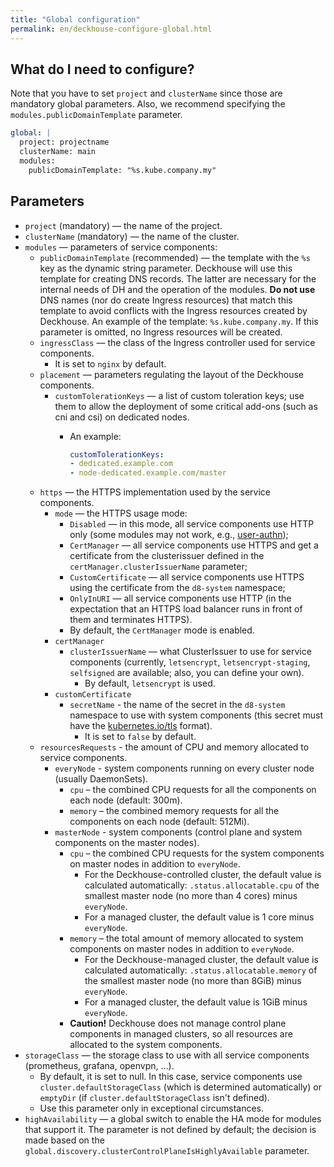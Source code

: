 ```yaml
---
title: "Global configuration"
permalink: en/deckhouse-configure-global.html
---
```


## What do I need to configure?

Note that you have to set `project` and `clusterName` since those are mandatory global parameters. Also, we recommend specifying the `modules.publicDomainTemplate` parameter.

```yaml
global: |
  project: projectname
  clusterName: main
  modules:
    publicDomainTemplate: "%s.kube.company.my"
```

## Parameters

* `project` (mandatory) — the name of the project.
* `clusterName` (mandatory) — the name of the cluster.
* `modules` — parameters of service components:
  * `publicDomainTemplate` (recommended) — the template with the `%s` key as the dynamic string parameter. Deckhouse will use this template for creating DNS records. The latter are necessary for the internal needs of DH and the operation of the modules. **Do not use** DNS names (nor do create Ingress resources) that match this template to avoid conflicts with the Ingress resources created by Deckhouse. An example of the template: `%s.kube.company.my`. If this parameter is omitted, no Ingress resources will be created.
  * `ingressClass` — the class of the Ingress controller used for service components.
    * It is set to `nginx`  by default.
  * `placement` — parameters regulating the layout of the Deckhouse components.
    * `customTolerationKeys` — a list of custom toleration keys; use them to allow the deployment of some critical add-ons (such as cni and csi) on dedicated nodes.
      * An example:

        ```yaml
        customTolerationKeys:
        - dedicated.example.com
        - node-dedicated.example.com/master
        ```
  * `https` — the HTTPS implementation used by the service components.
    * `mode` — the HTTPS usage mode:
      * `Disabled` — in this mode, all service components use HTTP only (some modules may not work, e.g., [user-authn](modules/150-user-authn/));
      * `CertManager` — all service components use HTTPS and get a certificate from the clusterissuer defined in the `certManager.clusterIssuerName` parameter;
      * `CustomCertificate` — all service components use HTTPS using the certificate from the `d8-system` namespace;
      * `OnlyInURI` — all service components use HTTP (in the expectation that an HTTPS load balancer runs in front of them and terminates HTTPS).
      * By default, the `CertManager` mode is enabled.
    * `certManager`
      * `clusterIssuerName` — what ClusterIssuer to use for service components (currently, `letsencrypt`, `letsencrypt-staging`, `selfsigned` are available; also, you can define your own).
        * By default, `letsencrypt` is used.
    * `customCertificate`
      * `secretName` - the name of the secret in the `d8-system` namespace to use with system components (this secret must have the [kubernetes.io/tls](https://kubernetes.github.io/ingress-nginx/user-guide/tls/#tls-secrets) format).
        * It is set to `false` by default.
  * `resourcesRequests` - the amount of CPU and memory allocated to service components.
    * `everyNode` - system components running on every cluster node (usually DaemonSets).
      * `cpu` – the combined CPU requests for all the components on each node (default: 300m).
      * `memory` – the combined memory requests for all the components on each node (default: 512Mi).
    * `masterNode` - system components (control plane and system components on the master nodes).
      * `cpu` – the combined CPU requests for the system components on master nodes in addition to `everyNode`.
        * For the Deckhouse-controlled cluster, the default value is calculated automatically: `.status.allocatable.cpu` of the smallest master node (no more than 4 cores) minus `everyNode`.
        * For a managed cluster, the default value is 1 core minus `everyNode`.
      * `memory` – the total amount of memory allocated to system components on master nodes in addition to `everyNode`.
        * For the Deckhouse-managed cluster, the default value is calculated automatically: `.status.allocatable.memory` of the smallest master node (no more than 8GiB) minus `everyNode`.
        * For a managed cluster, the default value is 1GiB minus `everyNode`.
      * **Caution!** Deckhouse does not manage control plane components in managed clusters, so all resources are allocated to the system components.
* `storageClass` —  the storage class to use with all service components (prometheus, grafana, openvpn, ...).
    * By default, it is set to null. In this case, service components use `cluster.defaultStorageClass` (which is determined automatically) or `emptyDir` (if `cluster.defaultStorageClass` isn't defined).
    * Use this parameter only in exceptional circumstances.
* `highAvailability` — a global switch to enable the HA mode for modules that support it. The parameter is not defined by default; the decision is made based on the `global.discovery.clusterControlPlaneIsHighlyAvailable` parameter.
